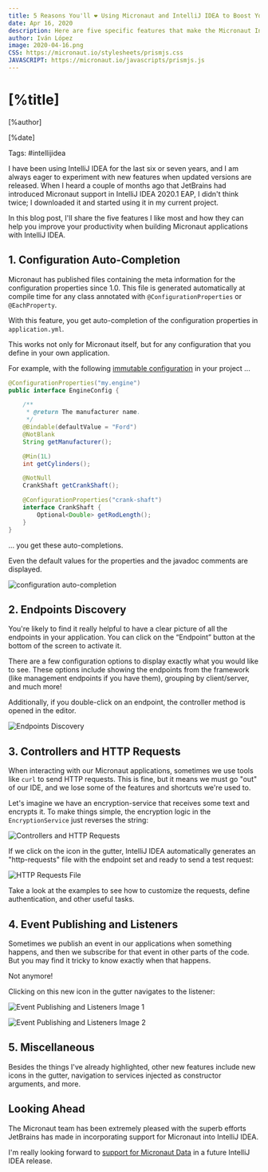 ```yaml
---
title: 5 Reasons You'll ❤️ Using Micronaut and IntelliJ IDEA to Boost Your Productivity
date: Apr 16, 2020 
description: Here are five specific features that make the Micronaut IntelliJ IDEA combo a terrific tool for any developer looking to boost his or her productivity.
author: Iván López
image: 2020-04-16.png
CSS: https://micronaut.io/stylesheets/prismjs.css
JAVASCRIPT: https://micronaut.io/javascripts/prismjs.js
---
```


# [%title]

[%author]

[%date] 

Tags: #intellijidea

I have been using IntelliJ IDEA for the last six or seven years, and I am always eager to experiment with new features when updated versions are released. When I heard a couple of months ago that JetBrains had introduced Micronaut support in IntelliJ IDEA 2020.1 EAP, I didn't think twice; I downloaded it and started using it in my current project.

In this blog post, I'll share the five features I like most and how they can help you improve your productivity when building Micronaut applications with IntelliJ IDEA.

## 1\. Configuration Auto-Completion

Micronaut has published files containing the meta information for the configuration properties since 1.0\. This file is generated automatically at compile time for any class annotated with `@ConfigurationProperties` or `@EachProperty`.

With this feature, you get auto-completion of the configuration properties in `application.yml`.

This works not only for Micronaut itself, but for any configuration that you define in your own application.

For example, with the following [immutable configuration](https://docs.micronaut.io/latest/guide/index.html#immutableConfig) in your project ...

```java
@ConfigurationProperties("my.engine")
public interface EngineConfig {

    /**
     * @return The manufacturer name.
     */
    @Bindable(defaultValue = "Ford")
    @NotBlank
    String getManufacturer();

    @Min(1L)
    int getCylinders();

    @NotNull
    CrankShaft getCrankShaft();

    @ConfigurationProperties("crank-shaft")
    interface CrankShaft {
        Optional<Double> getRodLength();
    }
}
```

… you get these auto-completions.

Even the default values for the properties and the javadoc comments are displayed.

![configuration auto-completion](2020-04-16-img01.png)

## 2\. Endpoints Discovery

You're likely to find it really helpful to have a clear picture of all the endpoints in your application. You can click on the “Endpoint” button at the bottom of the screen to activate it. 

There are a few configuration options to display exactly what you would like to see. These options include showing the endpoints from the framework (like management endpoints if you have them), grouping by client/server, and much more! 

Additionally, if you double-click on an endpoint, the controller method is opened in the editor.

![Endpoints Discovery](2020-04-16-img02.png)

## 3\. Controllers and HTTP Requests

When interacting with our Micronaut applications, sometimes we use tools like `curl` to send HTTP requests. This is fine, but it means we must go "out" of our IDE, and we lose some of the features and shortcuts we're used to.

Let's imagine we have an encryption-service that receives some text and encrypts it. To make things simple, the encryption logic in the `EncryptionService` just reverses the string:

![Controllers and HTTP Requests](2020-04-16-img03.png)

If we click on the icon in the gutter, IntelliJ IDEA automatically generates an "http-requests" file with the endpoint set and ready to send a test request:

![HTTP Requests File](2020-04-16-img04.png)

Take a look at the examples to see how to customize the requests, define authentication, and other useful tasks.

## 4\. Event Publishing and Listeners

Sometimes we publish an event in our applications when something happens, and then we subscribe for that event in other parts of the code. But you may find it tricky to know exactly when that happens.

Not anymore! 

Clicking on this new icon in the gutter navigates to the listener:

![Event Publishing and Listeners Image 1](2020-04-16-img05.png)

![Event Publishing and Listeners Image 2](2020-04-16-img06.png)

## 5\. Miscellaneous

Besides the things I've already highlighted, other new features include new icons in the gutter, navigation to services injected as constructor arguments, and more.

## Looking Ahead

The Micronaut team has been extremely pleased with the superb efforts JetBrains has made in incorporating support for Micronaut into IntelliJ IDEA.

I'm really looking forward to [support for Micronaut Data](https://youtrack.jetbrains.com/issue/IDEA-222224) in a future IntelliJ IDEA release.
